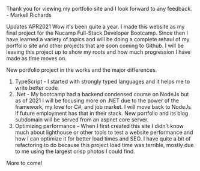 Thank you for viewing my portfolio site and I look forward to any feedback. - Markell Richards

Updates APR2021
Wow it's been quite a year. I made this website as my final project for the Nucamp Full-Stack Developer Bootcamp. Since then I have learned a variety of topics and will be doing a complete rehaul of my portfolio site and other projects that are soon coming to Github. I will be leaving this project up to show my roots and how much progression I have made as time moves on. 

New portfolio project in the works and the major differences.

1. TypeScript - I started with strongly typed languages and it helps me to write better code.
2. .Net - My bootcamp had a backend condensed course on NodeJs but as of 2021 I will be focusing more on .NET due to the power of the framework, my love for C#, and job market. I will move back to NodeJs if future employment has that in their stack. New portfolio and its blog subdomain will be served from an aspnet core server. 
3. Optimizing performance - When I first created this site I didn't know much about lighthouse or other tools to test a website performance and how I can optimize it for better load times and SEO. I have quite a bit of refactoring to do because this project load time was terrible, mostly due to me using the largest crisp photos I could find.

More to come!
